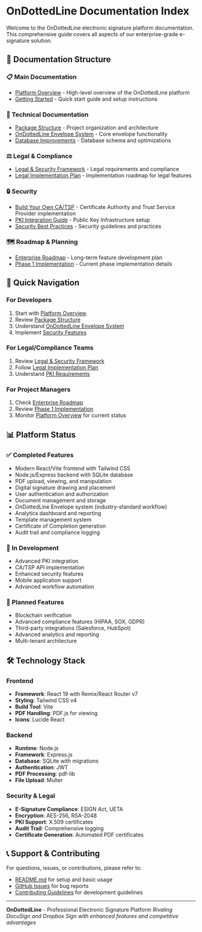 # OnDottedLine Documentation Index

Welcome to the OnDottedLine electronic signature platform documentation. This comprehensive guide covers all aspects of our enterprise-grade e-signature solution.

## 📁 Documentation Structure

### 📋 Main Documentation
- [Platform Overview](PLATFORM_OVERVIEW.md) - High-level overview of the OnDottedLine platform
- [Getting Started](../README.md) - Quick start guide and setup instructions

### 🔧 Technical Documentation
- [Package Structure](technical/PACKAGE_STRUCTURE.md) - Project organization and architecture
- [OnDottedLine Envelope System](technical/ONDOTTEDLINE_ENVELOPE_SYSTEM.md) - Core envelope functionality
- [Database Improvements](technical/DATABASE_IMPROVEMENTS.md) - Database schema and optimizations

### ⚖️ Legal & Compliance
- [Legal & Security Framework](legal/LEGAL_SECURITY_FRAMEWORK.md) - Legal requirements and compliance
- [Legal Implementation Plan](legal/LEGAL_IMPLEMENTATION_PLAN.md) - Implementation roadmap for legal features

### 🔒 Security
- [Build Your Own CA/TSP](security/BUILD_YOUR_OWN_CA_TSP.md) - Certificate Authority and Trust Service Provider implementation
- [PKI Integration Guide](security/PKI_INTEGRATION.md) - Public Key Infrastructure setup
- [Security Best Practices](security/SECURITY_BEST_PRACTICES.md) - Security guidelines and practices

### 🗺️ Roadmap & Planning
- [Enterprise Roadmap](roadmap/ENTERPRISE_ROADMAP.md) - Long-term feature development plan
- [Phase 1 Implementation](roadmap/PHASE1_IMPLEMENTATION.md) - Current phase implementation details

## 🚀 Quick Navigation

### For Developers
1. Start with [Platform Overview](PLATFORM_OVERVIEW.md)
2. Review [Package Structure](technical/PACKAGE_STRUCTURE.md)
3. Understand [OnDottedLine Envelope System](technical/ONDOTTEDLINE_ENVELOPE_SYSTEM.md)
4. Implement [Security Features](security/)

### For Legal/Compliance Teams
1. Review [Legal & Security Framework](legal/LEGAL_SECURITY_FRAMEWORK.md)
2. Follow [Legal Implementation Plan](legal/LEGAL_IMPLEMENTATION_PLAN.md)
3. Understand [PKI Requirements](security/BUILD_YOUR_OWN_CA_TSP.md)

### For Project Managers
1. Check [Enterprise Roadmap](roadmap/ENTERPRISE_ROADMAP.md)
2. Review [Phase 1 Implementation](roadmap/PHASE1_IMPLEMENTATION.md)
3. Monitor [Platform Overview](PLATFORM_OVERVIEW.md) for current status

## 📊 Platform Status

### ✅ Completed Features
- Modern React/Vite frontend with Tailwind CSS
- Node.js/Express backend with SQLite database
- PDF upload, viewing, and manipulation
- Digital signature drawing and placement
- User authentication and authorization
- Document management and storage
- OnDottedLine Envelope system (industry-standard workflow)
- Analytics dashboard and reporting
- Template management system
- Certificate of Completion generation
- Audit trail and compliance logging

### 🚧 In Development
- Advanced PKI integration
- CA/TSP API implementation
- Enhanced security features
- Mobile application support
- Advanced workflow automation

### 🎯 Planned Features
- Blockchain verification
- Advanced compliance features (HIPAA, SOX, GDPR)
- Third-party integrations (Salesforce, HubSpot)
- Advanced analytics and reporting
- Multi-tenant architecture

## 🛠️ Technology Stack

### Frontend
- **Framework**: React 19 with Remix/React Router v7
- **Styling**: Tailwind CSS v4
- **Build Tool**: Vite
- **PDF Handling**: PDF.js for viewing
- **Icons**: Lucide React

### Backend
- **Runtime**: Node.js
- **Framework**: Express.js
- **Database**: SQLite with migrations
- **Authentication**: JWT
- **PDF Processing**: pdf-lib
- **File Upload**: Multer

### Security & Legal
- **E-Signature Compliance**: ESIGN Act, UETA
- **Encryption**: AES-256, RSA-2048
- **PKI Support**: X.509 certificates
- **Audit Trail**: Comprehensive logging
- **Certificate Generation**: Automated PDF certificates

## 📞 Support & Contributing

For questions, issues, or contributions, please refer to:
- [README.md](../README.md) for setup and basic usage
- [GitHub Issues](https://github.com/your-org/ondottedline/issues) for bug reports
- [Contributing Guidelines](../CONTRIBUTING.md) for development guidelines

---

**OnDottedLine** - Professional Electronic Signature Platform
*Rivaling DocuSign and Dropbox Sign with enhanced features and competitive advantages*
